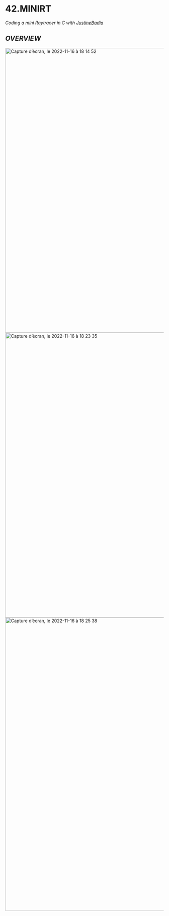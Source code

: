 # 42.MINIRT
*Coding a mini Raytracer in C with [JustineBadia](https://github.com/justinebadia)*

## *OVERVIEW*

<img width="905" alt="Capture d’écran, le 2022-11-16 à 18 14 52" src="https://user-images.githubusercontent.com/79991066/202315056-e18063e5-3a15-4387-9d2b-ad1d09305e41.png">

<img width="905" alt="Capture d’écran, le 2022-11-16 à 18 23 35" src="https://user-images.githubusercontent.com/79991066/202316403-cf7046fb-16d6-461d-86f5-cbf0663b2485.png">

<img width="933" alt="Capture d’écran, le 2022-11-16 à 18 25 38" src="https://user-images.githubusercontent.com/79991066/202316654-8bb95425-33c0-4183-a46d-33f2d9f5a51f.png">
